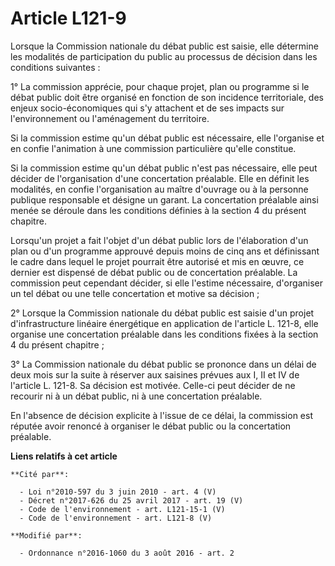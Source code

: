 # Article L121-9

Lorsque la Commission nationale du débat public est saisie, elle détermine les modalités de participation du public au
processus de décision dans les conditions suivantes : 

1° La commission apprécie, pour chaque projet, plan ou programme si le débat public doit être organisé en fonction de son
incidence territoriale, des enjeux socio-économiques qui s'y attachent et de ses impacts sur l'environnement ou l'aménagement
du territoire. 

Si la commission estime qu'un débat public est nécessaire, elle l'organise et en confie l'animation à une commission
particulière qu'elle constitue. 

Si la commission estime qu'un débat public n'est pas nécessaire, elle peut décider de l'organisation d'une concertation
préalable. Elle en définit les modalités, en confie l'organisation au maître d'ouvrage ou à la personne publique responsable
et désigne un garant. La concertation préalable ainsi menée se déroule dans les conditions définies à la section 4 du présent
chapitre. 

Lorsqu'un projet a fait l'objet d'un débat public lors de l'élaboration d'un plan ou d'un programme approuvé depuis moins de
cinq ans et définissant le cadre dans lequel le projet pourrait être autorisé et mis en œuvre, ce dernier est dispensé de
débat public ou de concertation préalable. La commission peut cependant décider, si elle l'estime nécessaire, d'organiser un
tel débat ou une telle concertation et motive sa décision ; 

2° Lorsque la Commission nationale du débat public est saisie d'un projet d'infrastructure linéaire énergétique en
application de l'article L. 121-8, elle organise une concertation préalable dans les conditions fixées à la section 4 du
présent chapitre ; 

3° La Commission nationale du débat public se prononce dans un délai de deux mois sur la suite à réserver aux saisines
prévues aux I, II et IV de l'article L. 121-8. Sa décision est motivée. Celle-ci peut décider de ne recourir ni à un débat
public, ni à une concertation préalable. 

En l'absence de décision explicite à l'issue de ce délai, la commission est réputée avoir renoncé à organiser le débat public
ou la concertation préalable.

**Liens relatifs à cet article**

	**Cité par**:

	  - Loi n°2010-597 du 3 juin 2010 - art. 4 (V)
	  - Décret n°2017-626 du 25 avril 2017 - art. 19 (V)
	  - Code de l'environnement - art. L121-15-1 (V)
	  - Code de l'environnement - art. L121-8 (V)

	**Modifié par**:

	  - Ordonnance n°2016-1060 du 3 août 2016 - art. 2
